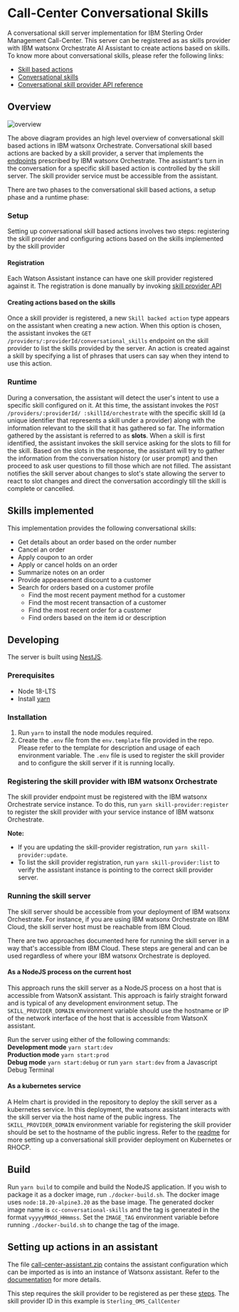 # Call-Center Conversational Skills

A conversational skill server implementation for IBM Sterling Order Management Call-Center. This server can be registered as as skills provider with IBM watsonx Orchestrate AI Assistant to create actions based on skills. To know more about conversational skills, please refer the following links:

- [Skill based actions](https://cloud.ibm.com/docs/watson-assistant?topic=watson-assistant-skill-based-actions)
- [Conversational skills](https://github.com/watson-developer-cloud/assistant-toolkit/tree/master/conversational-skills)
- [Conversational skill provider API reference](https://cloud.ibm.com/apidocs/assistant-v2#createprovider)

## Overview

![overview](/integrations/conversational-skills/docs/image.png)

The above diagram provides an high level overview of conversational skill based actions in IBM watsonx Orchestrate. Conversational skill based actions are backed by a skill provider, a server that implements the [endpoints](https://github.com/watson-developer-cloud/assistant-toolkit/blob/master/conversational-skills/procode-endpoints.md) prescribed by IBM watsonx Orchestrate. The assistant's turn in the conversation for a specific skill based action is controlled by the skill server. The skill provider service must be accessible from the assistant.

There are two phases to the conversational skill based actions, a setup phase and a runtime phase:

### Setup

Setting up conversational skill based actions involves two steps: registering the skill provider and configuring actions based on the skills implemented by the skill provider

#### Registration
Each Watson Assistant instance can have one skill provider registered against it. The registration is done manually by invoking [skill provider API](https://github.com/watson-developer-cloud/assistant-toolkit/blob/master/conversational-skills/README.md#Register-a-Conversational-Skill-Provider)

#### Creating actions based on the skills
Once a skill provider is registered, a new `Skill backed action` type appears on the assistant when creating a new action. When this option is chosen, the assistant invokes the `GET /providers/:providerId/conversational_skills` endpoint on the skill provider to list the skills provided by the server. An action is created against a skill by specifying a list of phrases that users can say when they intend to use this action.

### Runtime

During a conversation, the assistant will detect the user's intent to use a specific skill configured on it. At this time, the assistant invokes the `POST /providers/:providerId/ :skillId/orchestrate` with the specific skill Id (a unique identifier that represents a skill under a provider) along with the information relevant to the skill that it has gathered so far. The information gathered by the assistant is referred to as **slots**. When a skill is first identified, the assistant invokes the skill service asking for the slots to fill for the skill. Based on the slots in the response, the assistant will try to gather the information from the conversation history (or user prompt) and then proceed to ask user questions to fill those which are not filled. The assistant notifies the skill server about changes to slot's state allowing the server to react to slot changes and direct the conversation accordingly till the skill is complete or cancelled.

## Skills implemented
This implementation provides the following conversational skills:
- Get details about an order based on the order number
- Cancel an order
- Apply coupon to an order
- Apply or cancel holds on an order
- Summarize notes on an order
- Provide appeasement discount to a customer
- Search for orders based on a customer profile
  - Find the most recent payment method for a customer
  - Find the most recent transaction of a customer
  - Find the most recent order for a customer
  - Find orders based on the item id or description

## Developing

The server is built using [NestJS](http://nestjs.com). 

### Prerequisites

- Node 18-LTS
- Install [yarn](https://classic.yarnpkg.com/en/docs/install)

### Installation

1. Run `yarn` to install the node modules required.
2. Create the `.env` file from the `env.template` file provided in the repo. Please refer to the template for description and usage of each environment variable. The `.env` file is used to register the skill provider and to configure the skill server if it is running locally.

### Registering the skill provider with IBM watsonx Orchestrate

The skill provider endpoint must be registered with the IBM watsonx Orchestrate service instance. To do this, run `yarn skill-provider:register` to register the skill provider with your service instance of IBM watsonx Orchestrate.

**Note:**  
- If you are updating the skill-provider registration, run `yarn skill-provider:update`.  
- To list the skill provider registration, run `yarn skill-provider:list` to verify the assistant instance is pointing to the correct skill provider server.

### Running the skill server

The skill server should be accessible from your deployment of IBM watsonx Orchestrate. For instance, if you are using IBM watsonx Orchestrate on IBM Cloud, the skill server host must be reachable from IBM Cloud.

There are two approaches documented here for running the skill server in a way that's accessible from IBM Cloud. These steps are general and can be used regardless of where your IBM watsonx Orchestrate is deployed.

#### As a NodeJS process on the current host

This approach runs the skill server as a NodeJS process on a host that is accessible from WatsonX assistant. This approach is fairly straight forward and is typical of any development environment setup. The `SKILL_PROVIDER_DOMAIN` environment variable should use the hostname or IP of the network interface of the host that is accessible from WatsonX assistant.

Run the server using either of the following commands:  
**Development mode** `yarn start:dev`  
**Production mode** `yarn start:prod`  
**Debug mode** `yarn start:debug` or run `yarn start:dev` from a Javascript Debug Terminal

#### As a kubernetes service

A Helm chart is provided in the repository to deploy the skill server as a kubernetes service. In this deployment, the watsonx assistant interacts with the skill server via the host name of the public ingress. The `SKILL_PROVIDER_DOMAIN` environment variable for registering the skill provider should be set to the hostname of the public ingress. Refer to the [readme](/docs/setup_with_kubernetes.md) for more setting up a conversational skill provider deployment on Kubernetes or RHOCP. 

## Build

Run `yarn build` to compile and build the NodeJS application. If you wish to package it as a docker image, run `./docker-build.sh`. The docker image uses `node:18.20-alpine3.20` as the base image. The generated docker image name is `cc-conversational-skills` and the tag is generated in the format `vyyyyMMdd_HHmmss`. Set the `IMAGE_TAG` environment variable before running `./docker-build.sh` to change the tag of the image.

## Setting up actions in an assistant

The file [call-center-assistant.zip](/docs/call-center-assistant.zip) contains the assistant configuration which can be imported as is into an instance of Watsonx assistant. Refer to the [documentation](https://cloud.ibm.com/docs/watson-assistant?topic=watson-assistant-upload-download-actions) for more details.

This step requires the skill provider to be registered as per these [steps](#registering-the-skill-provider-with-watsonx-assistant). The skill provider ID in this example is `Sterling_OMS_CallCenter`
